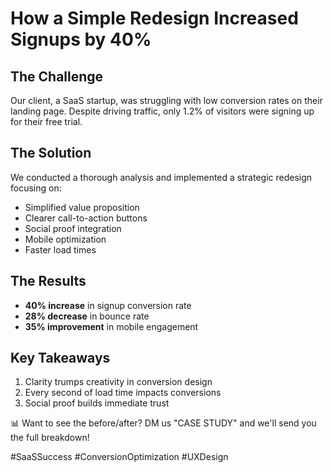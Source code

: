 # How a Simple Redesign Increased Signups by 40%

## The Challenge
Our client, a SaaS startup, was struggling with low conversion rates on their landing page. Despite driving traffic, only 1.2% of visitors were signing up for their free trial.

## The Solution
We conducted a thorough analysis and implemented a strategic redesign focusing on:
- Simplified value proposition
- Clearer call-to-action buttons
- Social proof integration
- Mobile optimization
- Faster load times

## The Results
- **40% increase** in signup conversion rate
- **28% decrease** in bounce rate
- **35% improvement** in mobile engagement

## Key Takeaways
1. Clarity trumps creativity in conversion design
2. Every second of load time impacts conversions
3. Social proof builds immediate trust

📊 Want to see the before/after? DM us "CASE STUDY" and we'll send you the full breakdown!

#SaaSSuccess #ConversionOptimization #UXDesign
